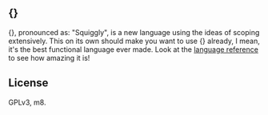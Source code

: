 {}
---
{}, pronounced as: "Squiggly", is a new language using the ideas of scoping extensively. This on its own should make you want to use {} already, I mean, it's the best functional language ever made. Look at the [language reference](./Reference.md) to see how amazing it is!

License
---
GPLv3, m8.

